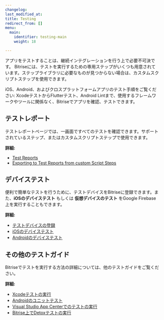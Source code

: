 ```yaml
---
changelog: 
last_modified_at: 
title: Testing
redirect_from: []
menu:
  main:
    identifier: testing-main
    weight: 18

---
```

アプリをテストすることは、継続インテグレーションを行う上で必要不可決です。 Bitriseには、テストを実行するための専用ステップがいくつも用意されています。ステップライブラリに必要なものが見つからない場合は、カスタムスクリプトステップを使用できます。

iOS、Android、およびクロスプラットフォームアプリのテスト手順をご覧ください: XcodeテストからFlutterテスト、Android Lintまで、使用するフレームワークやツールに関係なく、Bitriseでアプリを確認、テストできます。

## テストレポート

テストレポートページでは、一画面ですべてのテストを確認できます。サポートされているステップ、またはカスタムスクリプトステップで使用できます。

**詳細:**

* [Test Reports](/jp/testing/test-reports/)
* [Exporting to Test Reports from custom Script Steps](/jp/testing/exporting-to-test-reports-from-custom-script-steps/)

## デバイステスト

便利で簡単なテストを行うために、テストデバイスをBitriseに登録できます。また、**iOSのデバイステスト** もしくは **仮想デバイスのテスト** をGoogle Firebase上を実行することもできます。

**詳細:**

* [テストデバイスの登録](/jp/testing/registering-a-test-device/)
* [iOSのデバイステスト](/jp/testing/device-testing-for-ios/)
* [Androidのデバイステスト](/jp/testing/device-testing-for-android/)

## その他のテストガイド

Bitriseでテストを実行する方法の詳細については、他のテストガイドをご覧ください。

**詳細:**

* [Xcodeテストの実行](/jp/testing/running-xcode-tests/)
* [Androidのユニットテスト](/jp/testing/android-run-a-unit-test/)
* [Visual Studio App Centerでのテストの実行](/jp/testing/run-your-tests-in-the-app-center/)
* [Bitrise上でDetoxテストの実行](/jp/testing/running-detox-tests-on-bitrise/)